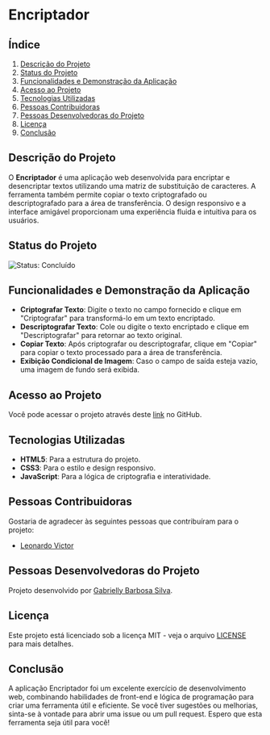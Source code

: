 # Encriptador

## Índice
1. [Descrição do Projeto](#descrição-do-projeto)
2. [Status do Projeto](#status-do-projeto)
3. [Funcionalidades e Demonstração da Aplicação](#funcionalidades-e-demonstração-da-aplicação)
4. [Acesso ao Projeto](#acesso-ao-projeto)
5. [Tecnologias Utilizadas](#tecnologias-utilizadas)
6. [Pessoas Contribuidoras](#pessoas-contribuidoras)
7. [Pessoas Desenvolvedoras do Projeto](#pessoas-desenvolvedoras-do-projeto)
8. [Licença](#licença)
9. [Conclusão](#conclusão)

## Descrição do Projeto

O **Encriptador** é uma aplicação web desenvolvida para encriptar e desencriptar textos utilizando uma matriz de substituição de caracteres. A ferramenta também permite copiar o texto criptografado ou descriptografado para a área de transferência. O design responsivo e a interface amigável proporcionam uma experiência fluida e intuitiva para os usuários.

## Status do Projeto

![Status: Concluído](https://img.shields.io/badge/Status-Concluído-brightgreen)

## Funcionalidades e Demonstração da Aplicação

- **Criptografar Texto**: Digite o texto no campo fornecido e clique em "Criptografar" para transformá-lo em um texto encriptado.
- **Descriptografar Texto**: Cole ou digite o texto encriptado e clique em "Descriptografar" para retornar ao texto original.
- **Copiar Texto**: Após criptografar ou descriptografar, clique em "Copiar" para copiar o texto processado para a área de transferência.
- **Exibição Condicional de Imagem**: Caso o campo de saída esteja vazio, uma imagem de fundo será exibida. 

## Acesso ao Projeto

Você pode acessar o projeto através deste [link](https://github.com/gabriellybarbosasilva/encriptador) no GitHub.

## Tecnologias Utilizadas

- **HTML5**: Para a estrutura do projeto.
- **CSS3**: Para o estilo e design responsivo.
- **JavaScript**: Para a lógica de criptografia e interatividade.

## Pessoas Contribuidoras

Gostaria de agradecer às seguintes pessoas que contribuíram para o projeto:

- [Leonardo Victor](https://github.com/AdamNightingale)

## Pessoas Desenvolvedoras do Projeto

Projeto desenvolvido por [Gabrielly Barbosa Silva](https://www.linkedin.com/in/gabriellybarbosasilva/).

## Licença

Este projeto está licenciado sob a licença MIT - veja o arquivo [LICENSE](LICENSE) para mais detalhes.

## Conclusão

A aplicação Encriptador foi um excelente exercício de desenvolvimento web, combinando habilidades de front-end e lógica de programação para criar uma ferramenta útil e eficiente. Se você tiver sugestões ou melhorias, sinta-se à vontade para abrir uma issue ou um pull request. Espero que esta ferramenta seja útil para você!
